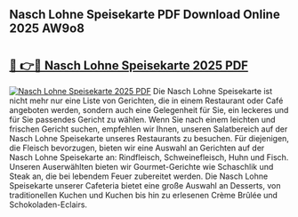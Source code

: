 ## Nasch Lohne Speisekarte PDF Download Online 2025 AW9o8

# <h2><a href="http://gccpko.nevu.top/?p=Nasch+Lohne+Speisekarte">🔗 👉🔴 Nasch Lohne Speisekarte 2025 PDF</a></h2>

[![Nasch Lohne Speisekarte 2025 PDF](https://i.imgur.com/dBaPXMq.png)](http://gccpko.nevu.top/?p=Nasch+Lohne+Speisekarte)
Die Nasch Lohne Speisekarte ist nicht mehr nur eine Liste von Gerichten, die in einem Restaurant oder Café angeboten werden, sondern auch eine Gelegenheit für Sie, ein leckeres und für Sie passendes Gericht zu wählen. Wenn Sie nach einem leichten und frischen Gericht suchen, empfehlen wir Ihnen, unseren Salatbereich auf der Nasch Lohne Speisekarte unseres Restaurants zu besuchen. Für diejenigen, die Fleisch bevorzugen, bieten wir eine Auswahl an Gerichten auf der Nasch Lohne Speisekarte an: Rindfleisch, Schweinefleisch, Huhn und Fisch. Unseren Auserwählten bieten wir Gourmet-Gerichte wie Schaschlik und Steak an, die bei lebendem Feuer zubereitet werden. Die Nasch Lohne Speisekarte unserer Cafeteria bietet eine große Auswahl an Desserts, von traditionellen Kuchen und Kuchen bis hin zu erlesenen Crème Brûlée und Schokoladen-Eclairs.
